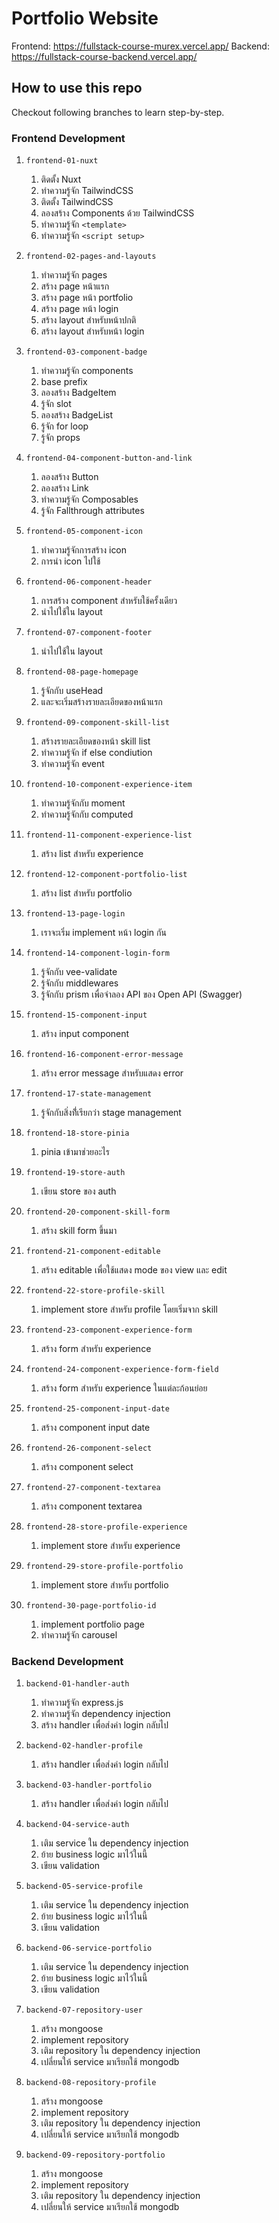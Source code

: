 # Portfolio Website

Frontend: https://fullstack-course-murex.vercel.app/
Backend: https://fullstack-course-backend.vercel.app/

## How to use this repo

Checkout following branches to learn step-by-step.

### Frontend Development

1. `frontend-01-nuxt`
   1. ติดตั้ง Nuxt
   2. ทำความรู้จัก TailwindCSS
   3. ติดตั้ง TailwindCSS 
   4. ลองสร้าง Components ด้วย TailwindCSS
   5. ทำความรู้จัก `<template>`
   6. ทำความรู้จัก `<script setup>`

2. `frontend-02-pages-and-layouts`
   1. ทำความรู้จัก pages
   2. สร้าง page หน้าแรก
   3. สร้าง page หน้า portfolio
   4. สร้าง page หน้า login
   5. สร้าง layout สำหรับหน้าปกติ
   6. สร้าง layout สำหรับหน้า login

3. `frontend-03-component-badge`
   1. ทำความรู้จัก components
   2. base prefix
   3. ลองสร้าง BadgeItem
   4. รู้จัก slot
   5. ลองสร้าง BadgeList
   6. รู้จัก for loop
   7. รู้จัก props

4. `frontend-04-component-button-and-link`
   1. ลองสร้าง Button
   2. ลองสร้าง Link
   3. ทำความรู้จัก Composables
   4. รู้จัก Fallthrough attributes

5. `frontend-05-component-icon`
   1. ทำความรู้จักการสร้าง icon
   2. การนำ icon ไปใช้

6. `frontend-06-component-header`
   1. การสร้าง component สำหรับใช้ครั้งเดียว
   2. นำไปใช้ใน layout

7. `frontend-07-component-footer`
   1. นำไปใช้ใน layout

8. `frontend-08-page-homepage`
   1. รู้จักกับ useHead
   2. และจะเริ่มสร้างรายละเอียดของหน้าแรก

9. `frontend-09-component-skill-list`
   1. สร้างรายละเอียดของหน้า skill list
   2. ทำความรู้จัก if else condiution
   3. ทำความรู้จัก event

10. `frontend-10-component-experience-item`
    1. ทำความรู้จักกับ moment
    2. ทำความรู้จักกับ computed

11. `frontend-11-component-experience-list`
    1. สร้าง list สำหรับ experience

12. `frontend-12-component-portfolio-list`
    1. สร้าง list สำหรับ portfolio

13. `frontend-13-page-login`
    1. เราจะเริ่ม implement หน้า login กัน

14. `frontend-14-component-login-form`
    1. รู้จักกับ vee-validate
    2. รู้จักกับ middlewares
    3. รู้จักกับ prism เพื่อจำลอง API ของ Open API (Swagger)

15. `frontend-15-component-input`
    1. สร้าง input component

16. `frontend-16-component-error-message`
    1. สร้าง error message สำหรับแสดง error

17. `frontend-17-state-management`
    1. รู้จักกับสิ่งที่้เรียกว่า stage management

18. `frontend-18-store-pinia`
    1. pinia เข้ามาช่วยอะไร

19. `frontend-19-store-auth`
    1. เขียน store ของ auth

20. `frontend-20-component-skill-form`
    1. สร้าง skill form ขึ้นมา

21. `frontend-21-component-editable`
    1. สร้าง editable เพื่อใช้แสดง mode ของ view และ edit

22. `frontend-22-store-profile-skill`
    1. implement store สำหรับ profile โดยเริ่มจาก skill

23. `frontend-23-component-experience-form`
    1. สร้าง form สำหรับ experience

24. `frontend-24-component-experience-form-field`
    1. สร้าง form สำหรับ experience ในแต่ละก้อนย่อย

25. `frontend-25-component-input-date`
    1. สร้าง component input date

26. `frontend-26-component-select`
    1. สร้าง component select

27. `frontend-27-component-textarea`
    1. สร้าง component textarea

28. `frontend-28-store-profile-experience`
    1. implement store สำหรับ experience

29. `frontend-29-store-profile-portfolio`
    1. implement store สำหรับ portfolio

30. `frontend-30-page-portfolio-id`
    1. implement portfolio page
    2. ทำความรู้จัก carousel

### Backend Development

1. `backend-01-handler-auth`
   1. ทำความรู้จัก express.js
   2. ทำความรู้จัก dependency injection
   3. สร้าง handler เพื่อส่งค่า login กลับไป
   
2. `backend-02-handler-profile`
   1. สร้าง handler เพื่อส่งค่า login กลับไป

3. `backend-03-handler-portfolio`
   1. สร้าง handler เพื่อส่งค่า login กลับไป

4. `backend-04-service-auth`
   1. เติม service ใน dependency injection
   2. ย้าย business logic มาไว้ในนี้
   3. เขียน validation

5. `backend-05-service-profile`
   1. เติม service ใน dependency injection
   2. ย้าย business logic มาไว้ในนี้
   3. เขียน validation

6. `backend-06-service-portfolio`
   1. เติม service ใน dependency injection
   2. ย้าย business logic มาไว้ในนี้
   3. เขียน validation

7. `backend-07-repository-user`
   1. สร้าง mongoose
   2. implement repository 
   3. เติม repository ใน dependency injection
   4. เปลี่ยนให้ service มาเรียกใช้ mongodb

8. `backend-08-repository-profile`
   1. สร้าง mongoose
   2. implement repository 
   3. เติม repository ใน dependency injection
   4. เปลี่ยนให้ service มาเรียกใช้ mongodb

9. `backend-09-repository-portfolio`
   1. สร้าง mongoose
   2. implement repository 
   3. เติม repository ใน dependency injection
   4. เปลี่ยนให้ service มาเรียกใช้ mongodb
